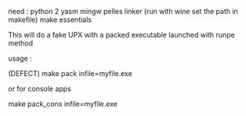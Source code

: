 need :
	python 2
	yasm
	mingw
	pelles linker (run with wine set the path in makefile)
	make essentials


This will do a fake UPX with a packed executable launched with runpe method

usage : 

(DEFECT) make pack infile=myfile.exe

or for console apps

make pack_cons infile=myfile.exe
